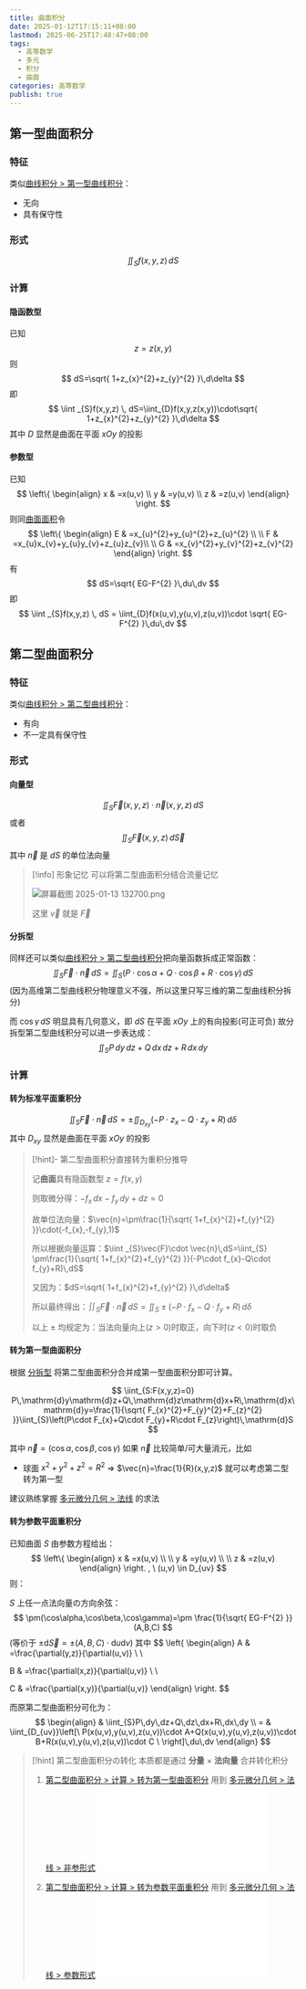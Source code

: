 ```yaml
---
title: 曲面积分
date: 2025-01-12T17:15:11+08:00
lastmod: 2025-06-25T17:48:47+08:00
tags:
  - 高等数学
  - 多元
  - 积分
  - 曲面
categories: 高等数学
publish: true
---
```


## 第一型曲面积分

### 特征

类似[曲线积分 > 第一型曲线积分](./%E6%9B%B2%E7%BA%BF%E7%A7%AF%E5%88%86.md#)：

- 无向
- 具有保守性

### 形式

$$
\iint_{S}f(x,y,z)\,dS
$$
### 计算

#### 隐函数型

已知
$$
z=z(x,y)
$$
则
$$
dS=\sqrt{ 1+z_{x}^{2}+z_{y}^{2} }\,d\delta
$$
即
$$
\iint _{S}f(x,y,z) \, dS=\iint_{D}f(x,y,z(x,y))\cdot\sqrt{ 1+z_{x}^{2}+z_{y}^{2} }\,d\delta 
$$
其中 $D$ 显然是曲面在平面 $xOy$ 的投影

#### 参数型

已知
$$
\left\{ \begin{align}
x & =x(u,v) \\
y & =y(u,v) \\
z & =z(u,v)
\end{align} \right.
$$
则同[曲面面积](./%E6%9B%B2%E9%9D%A2%E9%9D%A2%E7%A7%AF.md)令
$$
\left\{ \begin{align}
E & =x_{u}^{2}+y_{u}^{2}+z_{u}^{2} \\ \\
F & =x_{u}x_{v}+y_{u}y_{v}+z_{u}z_{v}\\ \\
G & =x_{v}^{2}+y_{v}^{2}+z_{v}^{2}
\end{align} \right.
$$
有
$$
dS=\sqrt{ EG-F^{2} }\,du\,dv
$$
即
$$
\iint _{S}f(x,y,z) \, dS = \iint_{D}f(x(u,v),y(u,v),z(u,v))\cdot \sqrt{ EG-F^{2} }\,du\,dv
$$

## 第二型曲面积分

### 特征

类似[曲线积分 > 第二型曲线积分](./%E6%9B%B2%E7%BA%BF%E7%A7%AF%E5%88%86.md#)：

- 有向
- 不一定具有保守性

### 形式
#### 向量型

$$
\iint_{S}\vec{F}(x,y,z)\cdot \vec{n}(x,y,z)\,dS
$$
或者
$$
\iint_{S}\vec{F}(x,y,z)\,d\vec{S}
$$
其中 $\vec{n}$ 是 $dS$ 的单位法向量

>[!info] 形象记忆
>可以将第二型曲面积分结合流量记忆
>
>![屏幕截图 2025-01-13 132700.png](https://s2.loli.net/2025/01/13/sodxwnBkpOMJ5FZ.png)
>
>这里 $\vec{v}$ 就是 $\vec{F}$

#### 分拆型

同样还可以类似[曲线积分 > 第二型曲线积分](./%E6%9B%B2%E7%BA%BF%E7%A7%AF%E5%88%86.md#)把向量函数拆成正常函数：
$$
\iint _{S}\vec{F}\cdot \vec{n}\,dS=\iint_{S}(P\cdot \cos\alpha+Q\cdot \cos\beta+R\cdot \cos\gamma)\,dS
$$
(因为高维第二型曲线积分物理意义不强，所以这里只写三维的第二型曲线积分拆分)

而 $\cos\gamma\,dS$ 明显具有几何意义，即 $dS$ 在平面 $xOy$ 上的有向投影(可正可负)
故分拆型第二型曲线积分可以进一步表达成：
$$
\iint_{S}P\,dy\,dz+Q\,dx\,dz+R\,dx\,dy
$$

### 计算

#### 转为标准平面重积分

$$
\iint_{S}\vec{F}\cdot \vec{n}\,dS=\pm \iint_{D_{xy}} (-P\cdot z_{x}-Q\cdot z_{y}+R)\,d\delta
$$
其中 $D_{xy}$ 显然是曲面在平面 $xOy$ 的投影

>[!hint]- 第二型曲面积分直接转为重积分推导
>
>记**曲面**具有隐函数型 $z=f(x,y)$ 
>
>则取微分得：$-f_{x}\,dx-f_{y}\,dy+dz=0$
>
>故单位法向量：$\vec{n}=\pm\frac{1}{\sqrt{ 1+f_{x}^{2}+f_{y}^{2} }}\cdot(-f_{x},-f_{y},1)$
>
>所以根据向量运算：$\iint _{S}\vec{F}\cdot \vec{n}\,dS=\iint_{S} \pm\frac{1}{\sqrt{ 1+f_{x}^{2}+f_{y}^{2} }}(-P\cdot f_{x}-Q\cdot f_{y}+R)\,dS$
>
>又因为：$dS=\sqrt{ 1+f_{x}^{2}+f_{y}^{2} }\,d\delta$
>
>所以最终得出：$\iint_{S}\vec{F}\cdot \vec{n}\,dS=\iint_{S} \pm(-P\cdot f_{x}-Q\cdot f_{y}+R)\,d\delta$
>
>以上 $\pm$ 均规定为：当法向量向上($z>0$)时取正，向下时($z<0$)时取负

#### 转为第一型曲面积分

根据 [分拆型](%E6%9B%B2%E9%9D%A2%E7%A7%AF%E5%88%86.md#) 将第二型曲面积分合并成第一型曲面积分即可计算。

$$
\iint_{S:F(x,y,z)=0} P\,\mathrm{d}y\mathrm{d}z+Q\,\mathrm{d}z\mathrm{d}x+R\,\mathrm{d}x\mathrm{d}y=\frac{1}{\sqrt{ F_{x}^{2}+F_{y}^{2}+F_{z}^{2} }}\iint_{S}\left(P\cdot F_{x}+Q\cdot F_{y}+R\cdot F_{z}\right)\,\mathrm{d}S
$$

其中 $\vec{n}=(\cos\alpha,\cos\beta,\cos\gamma)$
如果 $\vec{n}$ 比较简单/可大量消元，比如
- 球面 $x^{2}+y^{2}+z^{2}=R^{2}$ $\Rightarrow$ $\vec{n}=\frac{1}{R}(x,y,z)$ 
就可以考虑第二型转为第一型

建议熟练掌握 [多元微分几何 > 法线](../%E5%A4%9A%E5%85%83%E5%BE%AE%E5%88%86/%E5%A4%9A%E5%85%83%E5%BE%AE%E5%88%86%E5%87%A0%E4%BD%95.md#) 的求法

#### 转为参数平面重积分

已知曲面 $S$ 由参数方程给出：
$$
\left\{ \begin{align}
x & =x(u,v) \\ \\
y & =y(u,v) \\ \\
z & =z(u,v)
\end{align} \right.
, \ (u,v) \in D_{uv}
$$
则：

$S$ 上任一点法向量の方向余弦：
$$
\pm(\cos\alpha,\cos\beta,\cos\gamma)=\pm \frac{1}{\sqrt{ EG-F^{2} }}(A,B,C)
$$
(等价于 $\pm \mathrm{d}\vec{S}=\pm(A,B,C) \cdot \mathrm{d}u\mathrm{d}v$)
其中
$$
\left\{ \begin{align}
A & =\frac{\partial(y,z)}{\partial(u,v)} \\ \\

B & =\frac{\partial(x,z)}{\partial(u,v)} \\ \\

C & =\frac{\partial(x,y)}{\partial(u,v)}
\end{align} \right.
$$

而原第二型曲面积分可化为：
$$
\begin{align}
 & \iint_{S}P\,dy\,dz+Q\,dz\,dx+R\,dx\,dy \\
= & \iint_{D_{uv}}\left[\ P(x(u,v),y(u,v),z(u,v))\cdot A+Q(x(u,v),y(u,v),z(u,v))\cdot B+R(x(u,v),y(u,v),z(u,v))\cdot C \ \right]\,du\,dv
\end{align}
$$

>[!hint] 第二型曲面积分の转化
>本质都是通过 **分量** $\times$ **法向量** 合并转化积分
>
>1. [第二型曲面积分 > 计算 > 转为第一型曲面积分](%E6%9B%B2%E9%9D%A2%E7%A7%AF%E5%88%86.md#) 用到 [多元微分几何 > 法线 > 非参形式](../%E5%A4%9A%E5%85%83%E5%BE%AE%E5%88%86/%E5%A4%9A%E5%85%83%E5%BE%AE%E5%88%86%E5%87%A0%E4%BD%95.md#)
>![多元微分几何 > 法线 > 非参形式](../%E5%A4%9A%E5%85%83%E5%BE%AE%E5%88%86/%E5%A4%9A%E5%85%83%E5%BE%AE%E5%88%86%E5%87%A0%E4%BD%95.md#)
>
>2. [第二型曲面积分 > 计算 > 转为参数平面重积分](%E6%9B%B2%E9%9D%A2%E7%A7%AF%E5%88%86.md#) 用到 [多元微分几何 > 法线 > 参数形式](../%E5%A4%9A%E5%85%83%E5%BE%AE%E5%88%86/%E5%A4%9A%E5%85%83%E5%BE%AE%E5%88%86%E5%87%A0%E4%BD%95.md#)
>![多元微分几何 > 法线 > 参数形式](../%E5%A4%9A%E5%85%83%E5%BE%AE%E5%88%86/%E5%A4%9A%E5%85%83%E5%BE%AE%E5%88%86%E5%87%A0%E4%BD%95.md#)

